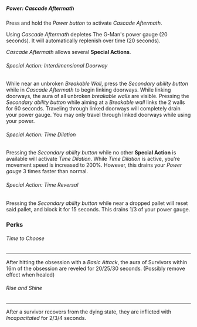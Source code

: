 




##### Power: Cascade Aftermath
Press and hold the *Power button* to activate *Cascade Aftermath*.

Using *Cascade Aftermath* depletes The G-Man's power gauge (20 seconds). It will automatically replenish over time (20 seconds). 

*Cascade Aftermath* allows several **Special Actions**. 

###### Special Action: Interdimensional Doorway
While near an unbroken *Breakable Wall*, press the *Secondary ability button* while in *Cascade Aftermath* to begin linking doorways. While linking doorways, the aura of all unbroken *breakable walls* are visible. Pressing the *Secondary ability button* while aiming at a *Breakable wall* links the 2 walls for 60 seconds. Traveling through linked doorways will completely drain your power gauge. You may only travel through linked doorways while using your power.

###### Special Action: Time Dilation
Pressing the *Secondary ability button* while no other **Special Action** is available will activate *Time Dilation*. While *Time Dilation* is active, you're movement speed is increased to 200%. However, this drains your *Power gauge* 3 times faster than normal.

###### Special Action: Time Reversal
Pressing the *Secondary ability button* while near a dropped pallet will reset said pallet, and block it for 15 seconds. This drains 1/3 of your power gauge.




### Perks

###### Time to Choose
---
After hitting the obsession with a *Basic Attack*, the aura of Survivors within 16m of the obsession are reveled for 20/25/30 seconds. (Possibly remove effect when healed)

###### Rise and Shine
---
After a survivor recovers from the dying state, they are inflicted with *Incapacitated* for 2/3/4 seconds.